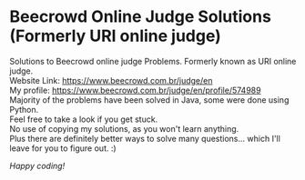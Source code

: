 # Beecrowd Online Judge Solutions (Formerly URI online judge)

Solutions to Beecrowd online judge Problems. Formerly known as URI online judge. </br>
Website Link: https://www.beecrowd.com.br/judge/en </br>
My profile: https://www.beecrowd.com.br/judge/en/profile/574989 </br>
Majority of the problems have been solved in Java, some were done using Python. </br>
Feel free to take a look if you get stuck.</br>
No use of copying my solutions, as you won't learn anything.</br>
Plus there are definitely better ways to solve many questions... which I'll leave for you to figure out. :)</br>

<i>Happy coding! </i>
